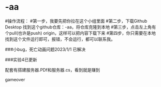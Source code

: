 # -aa

#操作流程：
#第一步，我要先把你拉在这个小组里面
#第二步，下载Github Desktop  找到这个github仓库：-aa，将仓库克隆到本地
#第三步，点击左上角有个pull(也许是push) origin，这样可以把内容下载下来
#第四步，你只需要在本地找到这个文件运行即可，报错，不会运行，都可以联系我。


###小bug，死亡动画问题2023/1/1   已解决

###实验4已更新

 配套有搭建服务器.PDf和服务器.cs，看到就是赚到

gameover


